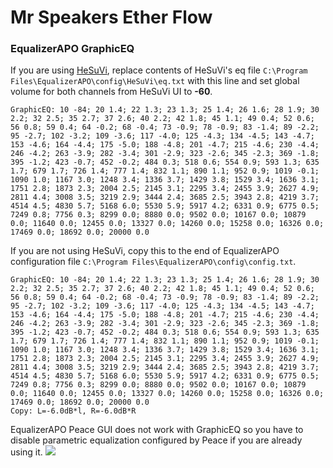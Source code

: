 # Mr Speakers Ether Flow
### EqualizerAPO GraphicEQ
If you are using [HeSuVi](https://sourceforge.net/projects/hesuvi/), replace contents of HeSuVi's eq file `C:\Program Files\EqualizerAPO\config\HeSuVi\eq.txt` with this line and set global volume for both channels from HeSuVi UI to **-60**.
```
GraphicEQ: 10 -84; 20 1.4; 22 1.3; 23 1.3; 25 1.4; 26 1.6; 28 1.9; 30 2.2; 32 2.5; 35 2.7; 37 2.6; 40 2.2; 42 1.8; 45 1.1; 49 0.4; 52 0.6; 56 0.8; 59 0.4; 64 -0.2; 68 -0.4; 73 -0.9; 78 -0.9; 83 -1.4; 89 -2.2; 95 -2.7; 102 -3.2; 109 -3.6; 117 -4.0; 125 -4.3; 134 -4.5; 143 -4.7; 153 -4.6; 164 -4.4; 175 -5.0; 188 -4.8; 201 -4.7; 215 -4.6; 230 -4.4; 246 -4.2; 263 -3.9; 282 -3.4; 301 -2.9; 323 -2.6; 345 -2.3; 369 -1.8; 395 -1.2; 423 -0.7; 452 -0.2; 484 0.3; 518 0.6; 554 0.9; 593 1.3; 635 1.7; 679 1.7; 726 1.4; 777 1.4; 832 1.1; 890 1.1; 952 0.9; 1019 -0.1; 1090 1.0; 1167 3.0; 1248 3.4; 1336 3.7; 1429 3.8; 1529 3.4; 1636 3.1; 1751 2.8; 1873 2.3; 2004 2.5; 2145 3.1; 2295 3.4; 2455 3.9; 2627 4.9; 2811 4.4; 3008 3.5; 3219 2.9; 3444 2.4; 3685 2.5; 3943 2.8; 4219 3.7; 4514 4.5; 4830 5.7; 5168 6.0; 5530 5.9; 5917 4.2; 6331 0.9; 6775 0.5; 7249 0.8; 7756 0.3; 8299 0.0; 8880 0.0; 9502 0.0; 10167 0.0; 10879 0.0; 11640 0.0; 12455 0.0; 13327 0.0; 14260 0.0; 15258 0.0; 16326 0.0; 17469 0.0; 18692 0.0; 20000 0.0
```
If you are not using HeSuVi, copy this to the end of EqualizerAPO configuration file `C:\Program Files\EqualizerAPO\config\config.txt`.
```
GraphicEQ: 10 -84; 20 1.4; 22 1.3; 23 1.3; 25 1.4; 26 1.6; 28 1.9; 30 2.2; 32 2.5; 35 2.7; 37 2.6; 40 2.2; 42 1.8; 45 1.1; 49 0.4; 52 0.6; 56 0.8; 59 0.4; 64 -0.2; 68 -0.4; 73 -0.9; 78 -0.9; 83 -1.4; 89 -2.2; 95 -2.7; 102 -3.2; 109 -3.6; 117 -4.0; 125 -4.3; 134 -4.5; 143 -4.7; 153 -4.6; 164 -4.4; 175 -5.0; 188 -4.8; 201 -4.7; 215 -4.6; 230 -4.4; 246 -4.2; 263 -3.9; 282 -3.4; 301 -2.9; 323 -2.6; 345 -2.3; 369 -1.8; 395 -1.2; 423 -0.7; 452 -0.2; 484 0.3; 518 0.6; 554 0.9; 593 1.3; 635 1.7; 679 1.7; 726 1.4; 777 1.4; 832 1.1; 890 1.1; 952 0.9; 1019 -0.1; 1090 1.0; 1167 3.0; 1248 3.4; 1336 3.7; 1429 3.8; 1529 3.4; 1636 3.1; 1751 2.8; 1873 2.3; 2004 2.5; 2145 3.1; 2295 3.4; 2455 3.9; 2627 4.9; 2811 4.4; 3008 3.5; 3219 2.9; 3444 2.4; 3685 2.5; 3943 2.8; 4219 3.7; 4514 4.5; 4830 5.7; 5168 6.0; 5530 5.9; 5917 4.2; 6331 0.9; 6775 0.5; 7249 0.8; 7756 0.3; 8299 0.0; 8880 0.0; 9502 0.0; 10167 0.0; 10879 0.0; 11640 0.0; 12455 0.0; 13327 0.0; 14260 0.0; 15258 0.0; 16326 0.0; 17469 0.0; 18692 0.0; 20000 0.0
Copy: L=-6.0dB*l, R=-6.0dB*R
```
EqualizerAPO Peace GUI does not work with GraphicEQ so you have to disable parametric equalization configured by Peace if you are already using it.
![](https://raw.githubusercontent.com/jaakkopasanen/AutoEq/master/results/Headphone.com/innerfidelity/onear/Mr%20Speakers%20Ether%20Flow/Mr%20Speakers%20Ether%20Flow.png)
